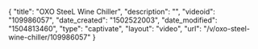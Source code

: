 {
    "title": "OXO SteeL Wine Chiller",
    "description": "",
    "videoid": "109986057",
    "date_created": "1502522003",
    "date_modified": "1504813460",
    "type": "captivate",
    "layout": "video",
    "url": "\/v\/oxo-steel-wine-chiller\/109986057"
}